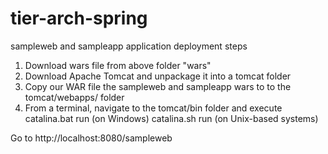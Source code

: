 # tier-arch-spring

sampleweb and sampleapp application deployment steps
1) Download wars file from above folder "wars"
2) Download Apache Tomcat and unpackage it into a tomcat folder
3) Copy our WAR file the sampleweb and sampleapp wars to to the tomcat/webapps/ folder
4) From a terminal, navigate to the tomcat/bin folder and execute
  catalina.bat run (on Windows)
  catalina.sh run (on Unix-based systems)
  
Go to http://localhost:8080/sampleweb
